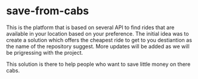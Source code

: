 # save-from-cabs
This is the platform that is based on several API to find rides that are available in your location based on your preference. The initial idea was to create a solution which offers the cheapest ride to get to you destiantion as the name of the repository suggest. More updates will be added as we will be prigressing with the project.

This solution is there to help people who want to save little money on there cabs.
